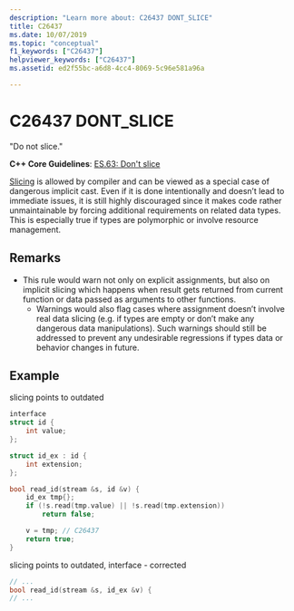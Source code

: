 ```yaml
---
description: "Learn more about: C26437 DONT_SLICE"
title: C26437
ms.date: 10/07/2019
ms.topic: "conceptual"
f1_keywords: ["C26437"]
helpviewer_keywords: ["C26437"]
ms.assetid: ed2f55bc-a6d8-4cc4-8069-5c96e581a96a

---
```

# C26437 DONT_SLICE

"Do not slice."

**C++ Core Guidelines**:
[ES.63: Don't slice](https://github.com/isocpp/CppCoreGuidelines/blob/master/CppCoreGuidelines.md#Res-slice)

[Slicing](https://en.wikipedia.org/wiki/Object_slicing) is allowed by compiler and can be viewed as a special case of dangerous implicit cast. Even if it is done intentionally and doesn’t lead to immediate issues, it is still highly discouraged since it makes code rather unmaintainable by forcing additional requirements on related data types. This is especially true if types are polymorphic or involve resource management.

## Remarks

- This rule would warn not only on explicit assignments, but also on implicit slicing which happens when result gets returned from current function or data passed as arguments to other functions.
  - Warnings would also flag cases where assignment doesn’t involve real data slicing (e.g. if types are empty or don’t make any dangerous data manipulations). Such warnings should still be addressed to prevent any undesirable regressions if types data or behavior changes in future.

## Example

slicing points to outdated

```cpp
interface
struct id {
    int value;
};

struct id_ex : id {
    int extension;
};

bool read_id(stream &s, id &v) {
    id_ex tmp{};
    if (!s.read(tmp.value) || !s.read(tmp.extension))
        return false;

    v = tmp; // C26437
    return true;
}
```

slicing points to outdated, interface - corrected

```cpp
// ...
bool read_id(stream &s, id_ex &v) {
// ...
```
